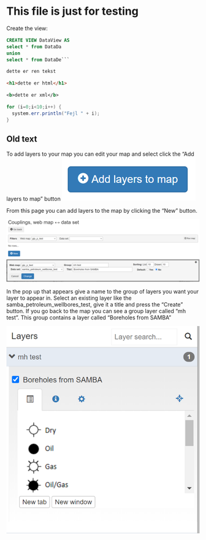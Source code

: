 # This file is just for testing

Create the view:

```sql
CREATE VIEW DataView AS
select * from DataDa
union
select * from DataDe```
```

```txt
dette er ren tekst
```

```html
<h1>dette er html</h1>
```

```xml
<b>dette er xml</b>
```

```java
for (i=0;i<10;i++) {
  system.err.println("Fejl " + i);
}
```

## Old text

To add layers to your map you can edit your map and select click the “Add layers to map” button
![Add layer to EGDI](../_media/AdminModule/media/AddLayer.png)

From this page you can add layers to the map by clicking the “New” button.

![Set up couplings between layers and maps](../_media/AdminModule/media/Couplings1.png)
![Set up couplings between layers and maps](../_media/AdminModule/media/Couplings2.png)

In the pop up that appears give a name to the group of layers you want your layer to appear in. Select an existing layer like the samba_petroleum_wellbores_test, give it a title and press the “Create” button. If you go back to the map you can see a group layer called “mh test”. This group contains a layer called “Boreholes from SAMBA”

![Define a layer](../_media/AdminModule/media/LayerAtEgdi.png)
